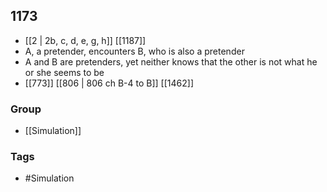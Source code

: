 ## 1173
- [[2 | 2b, c, d, e, g, h]] [[1187]] 
- A, a pretender, encounters B, who is also a pretender
- A and B are pretenders, yet neither knows that the other is not what he or she seems to be
- [[773]] [[806 | 806 ch B-4 to B]] [[1462]] 


### Group
- [[Simulation]]

### Tags
- #Simulation


